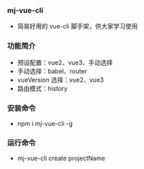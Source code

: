 ### mj-vue-cli

-   简易好用的 vue-cli 脚手架，供大家学习使用

### 功能简介

-   预设配置：vue2、vue3、手动选择
-   手动选择：babel、router
-   vueVersion 选择：vue2、vue3
-   路由模式：history

### 安装命令

-   npm i mj-vue-cli -g

### 运行命令

-   mj-vue-cli create projectName